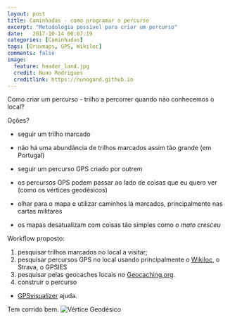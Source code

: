 ```yaml
---
layout: post
title: Caminhadas - como programar o percurso
excerpt: "Metodologia possível para criar um percurso"
date:   2017-10-14 00:07:19
categories: [Caminhadas]
tags: [Oruxmaps, GPS, Wikiloc]
comments: false
image:
  feature: header_land.jpg
  credit: Nuno Rodrigues
  creditlink: https://nunogand.github.io
---
```

Como criar um percurso - trilho a percorrer quando não conhecemos o local? 

Oções?
* seguir um trilho marcado
- não há uma abundância de trilhos marcados assim tão grande (em Portugal)
* seguir um percurso GPS criado por outrem
- os percursos GPS podem passar ao lado de coisas que eu quero ver (como os vértices geodésicos)
* olhar para o mapa e utilizar caminhos lá marcados, principalmente nas cartas militares
- os mapas desatualizam com coisas tão simples como *o mato cresceu*

Workflow proposto:
1. pesquisar trilhos marcados no local a visitar;
2. pesquisar percursos GPS no local usando principalmente o [Wikiloc](https://pt.wikiloc.com), o Strava, o GPSIES
3. pesquisar pelas geocaches locais no [Geocaching.org](https://www.geocaching.com).
4. construir o percurso  
 - [GPSvisualizer](https://www.gpsvisualizer.com/draw/) ajuda.

Tem corrido bem.
![Vértice Geodésico](/img/DSC_3484.JPG)

